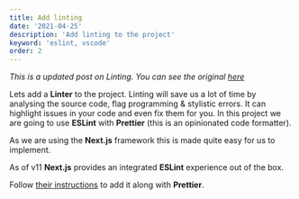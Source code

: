 ```yaml
---
title: Add linting
date: '2021-04-25'
description: 'Add linting to the project'
keyword: 'eslint, vscode'
order: 2
---
```


*This is a updated post on Linting. You can see the original [here](/post/add-linting)*

Lets add a **Linter** to the project. Linting will save us a lot of time by analysing the source code, flag programming & stylistic errors. It can highlight issues in your code and even fix them for you. In this project we are going to use **ESLint** with **Prettier** (this is an opinionated code formatter).

As we are using the **Next.js** framework this is made quite easy for us to implement.

As of v11 **Next.js** provides an integrated **ESLint** experience out of the box.

Follow [their instructions](https://nextjs.org/docs/basic-features/eslint) to add it along with **Prettier**.